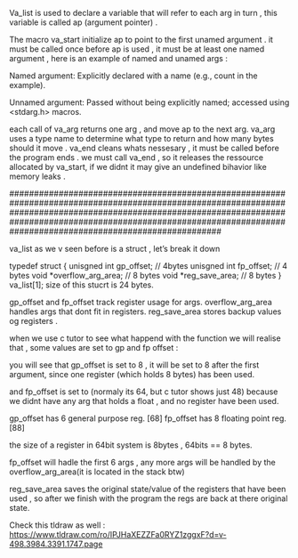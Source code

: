 Va_list is used to declare a variable that will refer to each arg in turn , this variable is called ap (argument pointer) .

The macro va_start initialize ap to point to the first unamed argument . it must be called once before ap is used , it must be at least one named argument , here is an example of named and unamed args :

Named argument: Explicitly declared with a name (e.g., count in the example).

Unnamed argument: Passed without being explicitly named; accessed using <stdarg.h> macros.

each call of va_arg returns one arg , and move ap to the next arg. va_arg uses a type name to determine what type to return and how many bytes should it move . va_end cleans whats nessesary , it must be called before the program ends . we must call va_end , so it releases the ressource allocated by va_start, if we didnt it may give an undefined bihavior like memory leaks .

###########################################################################################################################################################################################################################################################################

va_list as we v seen before is a struct , let’s break it down

typedef struct { unisgned int gp_offset; // 4bytes unisgned int fp_offset; // 4 bytes void *overflow_arg_area; // 8 bytes void *reg_save_area; // 8 bytes } va_list[1]; size of this stucrt is 24 bytes.

gp_offset and fp_offset track register usage for args. overflow_arg_area handles args that dont fit in registers. reg_save_area stores backup values og registers .

when we use c tutor to see what happend with the function we will realise that , some values are set to gp and fp offset :

you will see that gp_offset is set to 8 , it will be set to 8 after the first argument, since one register (which holds 8 bytes) has been used.

and fp_offset is set to (normaly its 64, but c tutor shows just 48) because we didnt have any arg that holds a float , and no register have been used.

gp_offset has 6 general purpose reg. [68] fp_offset has 8 floating point reg. [88]

the size of a register in 64bit system is 8bytes , 64bits == 8 bytes.

fp_offset will hadle the first 6 args , any more args will be handled by the overflow_arg_area(it is located in the stack btw)

reg_save_area saves the original state/value of the registers that have been used , so after we finish with the program the regs are back at there original state.

Check this tldraw as well : https://www.tldraw.com/ro/IPJHaXEZZFa0RYZ1zggxF?d=v-498.3984.3391.1747.page

